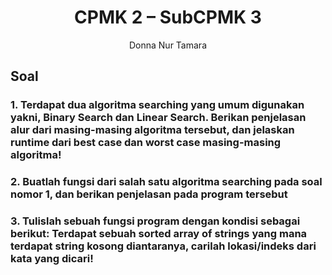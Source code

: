 # <h1 align="center"> CPMK 2 – SubCPMK 3 </h1>

<p align="center">Donna Nur Tamara</p>

## Soal

### 1. Terdapat dua algoritma searching yang umum digunakan yakni, Binary Search dan Linear Search. Berikan penjelasan alur dari masing-masing algoritma tersebut, dan jelaskan runtime dari best case dan worst case masing-masing algoritma!

### 2. Buatlah fungsi dari salah satu algoritma searching pada soal nomor 1, dan berikan penjelasan pada program tersebut

### 3. Tulislah sebuah fungsi program dengan kondisi sebagai berikut: Terdapat sebuah sorted array of strings yang mana terdapat string kosong diantaranya, carilah lokasi/indeks dari kata yang dicari! 
